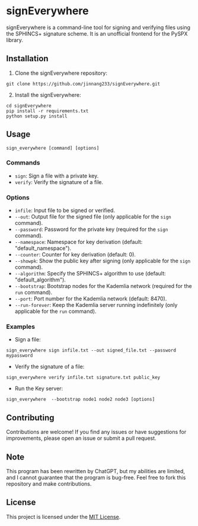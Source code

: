 # signEverywhere

signEverywhere is a command-line tool for signing and verifying files using the SPHINCS+ signature scheme. It is an unofficial frontend for the PySPX library.

## Installation

1. Clone the signEverywhere repository:
```
git clone https://github.com/jinnang233/signEverywhere.git
```

2. Install the signEverywhere:
```
cd signEverywhere
pip install -r requirements.txt
python setup.py install
```

## Usage

```
sign_everywhere [command] [options]
```

### Commands

- `sign`: Sign a file with a private key.
- `verify`: Verify the signature of a file.

### Options

- `infile`: Input file to be signed or verified.
- `--out`: Output file for the signed file (only applicable for the `sign` command).
- `--password`: Password for the private key (required for the `sign` command).
- `--namespace`: Namespace for key derivation (default: "default_namespace").
- `--counter`: Counter for key derivation (default: 0).
- `--showpk`: Show the public key after signing (only applicable for the `sign` command).
- `--algorithm`: Specify the SPHINCS+ algorithm to use (default: "default_algorithm").
- `--bootstrap`: Bootstrap nodes for the Kademlia network (required for the `run` command).
- `--port`: Port number for the Kademlia network (default: 8470).
- `--run-forever`: Keep the Kademlia server running indefinitely (only applicable for the `run` command).

### Examples

- Sign a file:

```
sign_everywhere sign infile.txt --out signed_file.txt --password mypassword
```


- Verify the signature of a file:
```
sign_everywhere verify infile.txt signature.txt public_key
```


- Run the Key server:
```
sign_everywhere  --bootstrap node1 node2 node3 [options]
```



## Contributing

Contributions are welcome! If you find any issues or have suggestions for improvements, please open an issue or submit a pull request.

## Note

This program has been rewritten by ChatGPT, but my abilities are limited, and I cannot guarantee that the program is bug-free. Feel free to fork this repository and make contributions.

## License

This project is licensed under the [MIT License](LICENSE).


